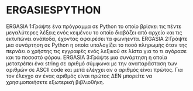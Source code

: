 # ERGASIESPYTHON
ERGASIA 1:Γράψτε ένα πρόγραμμα σε Python το οποίο βρίσκει τις πέντε μεγαλύτερες λέξεις ενός κειμένου το οποίο διαβάζει από αρχείο και τις εκτυπώνει ανάποδα, έχοντας αφαιρέσει τα φωνήεντα.
ERGASIA 2:Γράψτε μια συνάρτηση σε Python η οποία υπολογίζει το ποσό πληρωμής όταν της περνάει ο χρήστης τις εγγραφές ενός λεξικού σε λίστα για το τι αγόρασε και το ποσοστό φόρου.
ERGASIA 3:Γράψτε μια συνάρτηση η οποία μετατρέπει ένα string σε αριθμό σύμφωνα με την αναπαράσταση των αριθμών σε ASCII code και μετά ελέγχει αν ο αριθμός είναι πρώτος. Για τον έλεγχο αν ένας αριθμός είναι πρώτος ΔΕΝ μπορείτε να χρησιμοποιήσετε εξωτερική βιβλιοθήκη.
